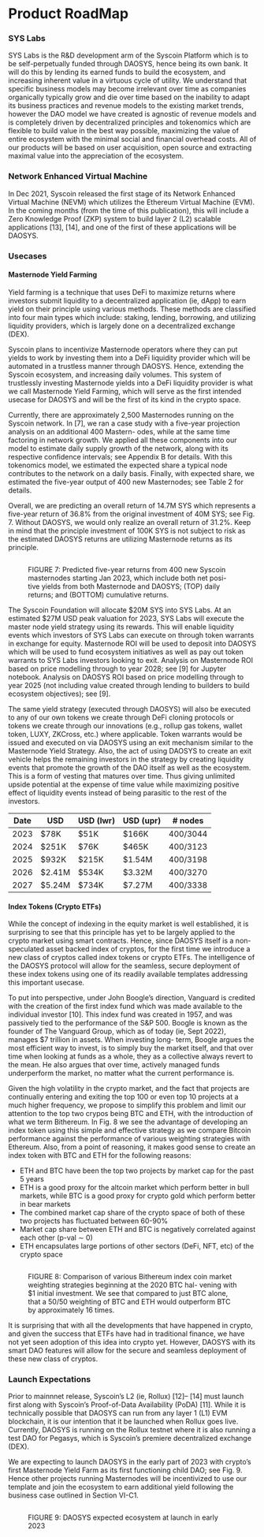 # Product RoadMap

### SYS Labs

SYS Labs is the R\&D development arm of the Syscoin Platform which is to be self-perpetually funded through DAOSYS, hence being its own bank. It will do this by lending its earned funds to build the ecosystem, and increasing inherent value in a virtuous cycle of utility. We understand that specific business models may become irrelevant over time as companies organically typically grow and die over time based on the inability to adapt its business practices and revenue models to the existing market trends, however the DAO model we have created is agnostic of revenue models and is completely driven by decentralized principles and tokenomics which are flexible to build value in the best way possible, maximizing the value of entire ecosystem with the minimal social and financial overhead costs. All of our products will be based on user acquisition, open source and extracting maximal value into the appreciation of the ecosystem.

### Network Enhanced Virtual Machine

In Dec 2021, Syscoin released the first stage of its Network Enhanced Virtual Machine (NEVM) which utilizes the Ethereum Virtual Machine (EVM). In the coming months (from the time of this publication), this will include a Zero Knowledge Proof (ZKP) system to build layer 2 (L2) scalable applications \[13], \[14], and one of the first of these applications will be DAOSYS.

### Usecases

#### Masternode Yield Farming

Yield farming is a technique that uses DeFi to maximize returns where investors submit liquidity to a decentralized application (ie, dApp) to earn yield on their principle using various methods. These methods are classified into four main types which include: staking, lending, borrowing, and utilizing liquidity providers, which is largely done on a decentralized exchange (DEX).

Syscoin plans to incentivize Masternode operators where they can put yields to work by investing them into a DeFi liquidity provider which will be automated in a trustless manner through DAOSYS. Hence, extending the Syscoin ecosystem, and increasing daily volumes. This system of trustlessly investing Masternode yields into a DeFi liquidity provider is what we call Masternode Yield Farming, which will serve as the first intended usecase for DAOSYS and will be the first of its kind in the crypto space.

Currently, there are approximately 2,500 Masternodes running on the Syscoin network. In \[7], we ran a case study with a five-year projection analysis on an additional 400 Mastern- odes, while at the same time factoring in network growth. We applied all these components into our model to estimate daily supply growth of the network, along with its respective confidence intervals; see Appendix B for details. With this tokenomics model, we estimated the expected share a typical node contributes to the network on a daily basis. Finally, with expected share, we estimated the five-year output of 400 new Masternodes; see Table 2 for details.

Overall, we are predicting an overall return of 14.7M SYS which represents a five-year return of 36.8% from the original investment of 40M SYS; see Fig. 7. Without DAOSYS, we would only realize an overall return of 31.2%. Keep in mind that the principle investment of 100K SYS is not subject to risk as the estimated DAOSYS returns are utilizing Masternode returns as its principle.

<figure><img src="../.gitbook/assets/supply_tot_reward_output.png" alt=""><figcaption><p>FIGURE 7: Predicted five-year returns from 400 new Syscoin masternodes starting Jan 2023, which include both net posi- tive yields from both Masternode and DAOSYS; (TOP) daily returns; and (BOTTOM) cumulative returns.</p></figcaption></figure>

The Syscoin Foundation will allocate $20M SYS into SYS Labs. At an estimated $27M USD peak valuation for 2023, SYS Labs will execute the master node yield strategy using its rewards. This will enable liquidity events which investors of SYS Labs can execute on through token warrants in exchange for equity. Masternode ROI will be used to deposit into DAOSYS which will be used to fund ecosystem initiatives as well as pay out token warrants to SYS Labs investors looking to exit. Analysis on Masternode ROI based on price modelling through to year 2028; see \[9] for Jupyter notebook. Analysis on DAOSYS ROI based on price modelling through to year 2025 (not including value created through lending to builders to build ecosystem objectives); see \[9].

The same yield strategy (executed through DAOSYS) will also be executed to any of our own tokens we create through DeFi cloning protocols or tokens we create through our innovations (e.g., rollup gas tokens, wallet token, LUXY, ZKCross, etc.) where applicable. Token warrants would be issued and executed on via DAOSYS using an exit mechanism similar to the Masternode Yield Strategy. Also, the act of using DAOSYS to create an exit vehicle helps the remaining investors in the strategy by creating liquidity events that promote the growth of the DAO itself as well as the ecosystem. This is a form of vesting that matures over time. Thus giving unlimited upside potential at the expense of time value while maximizing positive effect of liquidity events instead of being parasitic to the rest of the investors.

| Date | USD    | USD (lwr) | USD (upr) | # nodes  |
| ---- | ------ | --------- | --------- | -------- |
| 2023 | $78K   | $51K      | $166K     | 400/3044 |
| 2024 | $251K  | $76K      | $465K     | 400/3123 |
| 2025 | $932K  | $215K     | $1.54M    | 400/3198 |
| 2026 | $2.41M | $534K     | $3.32M    | 400/3270 |
| 2027 | $5.24M | $734K     | $7.27M    | 400/3338 |

#### Index Tokens (Crypto ETFs)

While the concept of indexing in the equity market is well established, it is surprising to see that this principle has yet to be largely applied to the crypto market using smart contracts. Hence, since DAOSYS itself is a non-speculated asset backed index of cryptos, for the first time we introduce a new class of cryptos called index tokens or crypto ETFs. The intelligence of the DAOSYS protocol will allow for the seamless, secure deployment of these index tokens using one of its readily available templates addressing this important usecase.

To put into perspective, under John Boogle’s direction, Vanguard is credited with the creation of the first index fund which was made available to the individual investor \[10]. This index fund was created in 1957, and was passively tied to the performance of the S\&P 500. Boogle is known as the founder of The Vanguard Group, which as of today (ie, Sept 2022), manages $7 trillion in assets. When investing long- term, Boogle argues the most efficient way to invest, is to simply buy the market itself, and that over time when looking at funds as a whole, they as a collective always revert to the mean. He also argues that over time, actively managed funds underperform the market, no matter what the current performance is.

Given the high volatility in the crypto market, and the fact that projects are continually entering and exiting the top 100 or even top 10 projects at a much higher frequency, we propose to simplify this problem and limit our attention to the top two crypos being BTC and ETH, with the introduction of what we term Bithereum. In Fig. 8 we see the advantage of developing an index token using this simple and effective strategy as we compare Bitcoin performance against the performance of various weighting strategies with Ethereum. Also, from a point of reasoning, it makes good sense to create an index token with BTC and ETH for the following reasons:

* ETH and BTC have been the top two projects by market cap for the past 5 years
* ETH is a good proxy for the altcoin market which perform better in bull markets, while BTC is a good proxy for crypto gold which perform better in bear markets
* The combined market cap share of the crypto space of both of these two projects has fluctuated between 60-90%
* Market cap share between ETH and BTC is negatively correlated against each other (p-val ∼ 0)
* ETH encapsulates large portions of other sectors (DeFi, NFT, etc) of the crypto space

<figure><img src="../.gitbook/assets/index_coin.png" alt=""><figcaption><p>FIGURE 8: Comparison of various Bithereum index coin market weighting strategies beginning at the 2020 BTC hal- vening with $1 initial investment. We see that compared to just BTC alone, that a 50/50 weighting of BTC and ETH would outperform BTC by approximately 16 times.</p></figcaption></figure>

It is surprising that with all the developments that have happened in crypto, and given the success that ETFs have had in traditional finance, we have not yet seen adoption of this idea into crypto yet. However, DAOSYS with its smart DAO features will allow for the secure and seamless deployment of these new class of cryptos.

### Launch Expectations

Prior to mainnnet release, Syscoin’s L2 (ie, Rollux) \[12]– \[14] must launch first along with Syscoin’s Proof-of-Data Availability (PoDA) \[11]. While it is technically possible that DAOSYS can run from any layer 1 (L1) EVM blockchain, it is our intention that it be launched when Rollux goes live. Currently, DAOSYS is running on the Rollux testnet where it is also running a test DAO for Pegasys, which is Syscoin’s premiere decentralized exchange (DEX).

We are expecting to launch DAOSYS in the early part of 2023 with crypto’s first Masternode Yield Farm as its first functioning child DAO; see Fig. 9. Hence other projects running Masternodes will be incentivized to use our template and join the ecosystem to earn additional yield following the business case outlined in Section VI-C1.

<figure><img src="../.gitbook/assets/daosys_launch.png" alt=""><figcaption><p>FIGURE 9: DAOSYS expected ecosystem at launch in early 2023</p></figcaption></figure>
